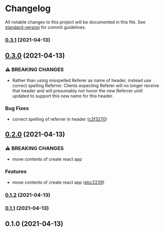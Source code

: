 # Changelog

All notable changes to this project will be documented in this file. See [standard-version](https://github.com/conventional-changelog/standard-version) for commit guidelines.

### [0.3.1](https://github.com/justinwilliamsrva/react-portfolio/compare/v0.3.0...v0.3.1) (2021-04-13)

## [0.3.0](https://github.com/justinwilliamsrva/react-portfolio/compare/v0.2.0...v0.3.0) (2021-04-13)


### ⚠ BREAKING CHANGES

* Rather than using misspelled Referer as name of header,
instead use correct spelling Referrer. Clients expecting Referer will no
longer receive that header  and will presumably not honor the new Referrer
until updated to support this new name for this header.

### Bug Fixes

* correct spelling of referrer in header ([c2f3270](https://github.com/justinwilliamsrva/react-portfolio/commit/c2f327039139d1c250ac6e3e407b8bafad5375c9))

## [0.2.0](https://github.com/justinwilliamsrva/react-portfolio/compare/v0.1.2...v0.2.0) (2021-04-13)


### ⚠ BREAKING CHANGES

* move contents of create react app

### Features

* move contents of create react app ([ebc2239](https://github.com/justinwilliamsrva/react-portfolio/commit/ebc2239f63513fdcb478746c6886067b8b7a8804))

### [0.1.2](https://github.com/justinwilliamsrva/react-portfolio/compare/v0.1.1...v0.1.2) (2021-04-13)

### [0.1.1](https://github.com/justinwilliamsrva/react-portfolio/compare/v0.1.0...v0.1.1) (2021-04-13)

## 0.1.0 (2021-04-13)
